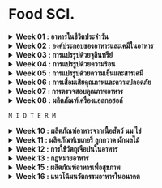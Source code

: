 # Food SCI.

<details>
<summary><b>Week 01 : อาหารในชีวิตประจำวัน</b></summary>

`เนื้อหา` [link](https://github.com/TKishioru/KMITL/blob/main/Year2022_2/90104007%20FOOD%20SCIENCE%20IN%20DAILY%20LIFE/slide/00%20Intro.pdf)

<b>แรกเริ่ม</b>
``` 
  มนุษย์  --> รู้จักอาหารเมื่อใช้ไฟ + ใช้อุปกรณ์ เพราะว่าหลังๆ เริ่มล่าสัตว์ -> กินไม่หมด (ภายหลัง! รวมกลุ่มเพื่อเลี้ยงสัตว์)
         --> รสชาติที่ชอบ
            1. หวาน : ในอดีตหายาก! หาจากน้ำผึ้ง (ได้จากผึ้ง) & ผลไม้ (รู้จากที่สัตว์กิน)
            2. มัน : หาจากสัตว์ (มีน้อย)
```
<b>ประวัติ</b>
```
  กรีก      --> แปรรูป ข้าวสาลี -> ขนมปัง
  โรมัน     --> ไวน์ (ของขึ้นชื่อเป็น "ฝรั่งเศส") : เครื่องดื่มของพระเจ้า เพราะเชื่อว่า "แอลกอฮอลล์ไม่มีอันตราย, น้ำมีเชื้อโรคอหิวาตกโรค"
  ยุคกลาง   --> เบียร์ (ของขึ้นชื่อเป็น "เบลเยี่ยม") : เครื่องดื่มของมนุษย์
               นมใส่กระเพราะวัว -----เอนไซน์เรนเนต (สร้างโปรตีน)-----> ชีส
               **สังเคราะห์เอนไซม์เรนนินขึ้นมาจากเชื้อรา
  อเมริกา   --> มีชาวอินเดียแดง (ชาวพื้นเมือง) ให้มันฝรั่ง + ไก่งวง = thank's God //ตั้งรากฐานสำเร็จ!
           --> เนื่่องจากพื้นที่นั้นมีดิน + อากาศต่างจากยุโรป
  **ยุคปฎิวัติอุตสากรรม --> ใช้เครื่องจักร/เทคโนโลยี
                        เนื่องจากมีคนเพิ่ม -> มีโรงอาหารเพื่อกระจายสู่กระจายสู่ทุกคน
                        **อาหารกระป๋องเก็บได้สูงสุด 12 ปี คิดค้นเมื่อสงครามโลกครั้งที่ 1 : ถนอมอาหาร
                        **พริกไทย มาจากกัมพูชา
```
  "โปรตีน" เป็นอาหารเช้าที่ดีที่สุด เพราะว่ารักษาน้ำตาลในเลือดดีกว่า

```
แนวข้อสอบ by ผ้าไหม
```
</details>

<details>
<summary><b>Week 02 : องค์ประกอบของอาหารและเคมีในอาหาร</b></summary>

`เนื้อหา` [link]()
  
```
แนวข้อสอบ by ผ้าไหม
```
</details>

<details>
<summary><b>Week 03 : การแปรรูปด้วยจุลินทรีย์</b></summary>

`เนื้อหา` [link]()
  
```
แนวข้อสอบ by ผ้าไหม
```
</details>

<details>
<summary><b>Week 04 : การแปรรูปด้วยความร้อน</b></summary>

`เนื้อหา` [link](https://github.com/TKishioru/KMITL/blob/main/Year2022_2/90104007%20FOOD%20SCIENCE%20IN%20DAILY%20LIFE/slide/03%20%E0%B8%81%E0%B8%B2%E0%B8%A3%E0%B9%81%E0%B8%9B%E0%B8%A3%E0%B8%A3%E0%B8%B9%E0%B8%9B%E0%B8%AD%E0%B8%B2%E0%B8%AB%E0%B8%B2%E0%B8%A3%E0%B8%94%E0%B9%89%E0%B8%A7%E0%B8%A2%E0%B8%84%E0%B8%A7%E0%B8%B2%E0%B8%A1%E0%B8%A3%E0%B9%89%E0%B8%AD%E0%B8%99.pdf)

Cooking : ทำอาหารที่บ้าน
  
Progressing : ทำอาหารแปรรูป <-- เพื่อเพิ่มอายุการรักษา (มีคุณภาพ + ปลอดภัย) / เพิ่มสารอาหาร / พัฒนารสชาติ / กำจัดสารพิษ (บางอย่างไม่ทนความร้อน) / ขนส่งง่าย

  *การถ่ายเทความร้อน* สู่อาหาร
```
  - ทองแดง
    - นำความร้อนสูง + แพง
    - ทำปฏิกิริยากับบางอย่าง
  - อะลูมิเนียม
    - นำความร้อนสูง + ถูก
    - มีปฏิกิริยากับ "กรด"
    - ง่ายต่อการไหม้
  - สแตนเลสตีล = โครเมียม + นิกเกิล
    - นำความร้อนไม่ดี
    - ทนทาน
    - ไม่ทำปฏิกิริยา
  - แก้วเซรามิค
    - นำความร้อนต่ำ
    - รักษาความร้อน
    - เหมาะกับ slow cooking
  - วัสดุผิวไม่ติด (เช่น เทปลอน)
    - นำความร้อนต่ำ
  - วัสดุซิลิโคน (ใช้กับเบเกอรี่)
    - นำความร้อนต่ำ
    - ทนร้อนสูง + ยืดหยุ่น
```                                
  <b>ปรุงอาหารด้วยความร้อน</b>
```
  1. ความร้อนชื้น : ใช้น้ำ
    1. การลวก
      - ลดการเปลี่ยนของสีผัก :: Chlorophyll(เขียว) --ลวกนานๆ--> Pheophytin(เหลือง)
      - กำจัดกลิ่นดิบ
      - ปรับเนื้อสัมผัส :: เกลือ + เพกทิน = ผักกรอบขึ้นเพราะเอนไซน์ในโปรตีนเสียสภาพ
      - ปอกเปลือกง่าย
      - ลดปริมาณจุลินทรีย์
      - ลดแก็สในเซลล์ + แรงดันในกระป๋อง --> ผักนุ่มขึ้น
      - ลดการแตกหัก
      - สูญเสียสารอาหาร <-- ละลายไปกับน้ำ
    2. พลาสเจอร์ไรซ์
          **CONCEPT**
          - 77 ํC + >=15 sec. ---> เย็นทันที
          - รักษารสชาติ + สารอาหาร
          - อายุสั้น + จุลินทรีย์ไม่ตายหมด --> เก็บที่เย็น
          **ประเภท**
          1. Low temperature long time (LTLT)
            - >63 ํC + >30 sec. ---> เย็นทันทีใน 5 ํC เนื่องจากไม่อยากเสียวิตามิน จึงทำให้ Heat shock เพื่อล็อกเชื้อที่จะตาย
            - จุลินทรีย์ทนความร้อน & เก็บที่เย็น
            - ลด Aw การใช้น้ำตาล เกลือเข้มข้น เป็นกรด + ใช้สารกันเสีย
          2. High temperature Short time (HTST)
            - 72-95  ํC + 15 sec. ---> เย็นทันทีใน 5 ํC เป็นการทำ Hot fill กรอกนมในทันทีที่ทำ(ช่องว่างน้อย) เพื่อฆ่าเชื้อ 
            - แช่เย็นได้ 2-3 week
            - คุณภาพอาหารน้อยลง(นิดนึง)
            - เช่น นม น้ำผลไม้ ผลิตภัณฑ์จากไข่
    3. สเตอริไลซ์
          **CONCEPT**
          - >100 ํC ในความดัน
          - เสียคุณภาพอาหาร
          - จุลินทรีย์ตายหมด --> อยู่นาน
          - เกิด *cook flaviour* ต้มนาน -> นมเป็นสีเหลือง
          **ประเภท**
          1. Ultra high temperature (UHT)
            - อุณหภูมิสูง + เวลาสั้น
            - *ผลกระทบ*
              - สี + รสเปลี่ยน (furfural : ของเหลวที่มีสีเหลือง เมื่อสัมผัสกับแสงแดดและในอากาศจะเปลี่ยนเป็นสีน้ำตาลแดง)
              - เนื้อสัมผัส นิ่มเละ (เพราะโดนแรงดัน)
              - คุณค่าคงที่ในอาหารกลุ่มแป้ง/ไขมัน --> สูญเสียกรดอะมิโน + วิตามิน 10%
    4. การอบ
    5. การย่าง
 ```
 ```
  2. ความร้อนแห้ง *รวมทอด
    1. การใช้น้ำมัน
    2. การทอด
    3. การทำแห้ง
    4. การทำแห้งแบบระเหิด
```
```
  3. ไมโครเวฟ & อินฟราเรด
```
  <b>ปรุงอาหารด้วยความเย็น</b>
```
แนวข้อสอบ by ผ้าไหม
```
</details>

<details>
<summary><b>Week 05 : การแปรรูปด้วยความเย็นและสารเคมี</b></summary>

`เนื้อหา` [link]()
  
```
แนวข้อสอบ by ผ้าไหม
```
</details>

<details>
<summary><b>Week 06 : การเสื่อมเสียคุณภาพและความปลอดภัย</b></summary>

`เนื้อหา` [link](https://github.com/TKishioru/KMITL/blob/main/Year2022_2/90104007%20FOOD%20SCIENCE%20IN%20DAILY%20LIFE/slide/06%20%E0%B8%81%E0%B8%B2%E0%B8%A3%E0%B8%95%E0%B8%A3%E0%B8%A7%E0%B8%88%E0%B8%AA%E0%B8%AD%E0%B8%9A%E0%B8%84%E0%B8%B8%E0%B8%93%E0%B8%A0%E0%B8%B2%E0%B8%9E%E0%B8%AD%E0%B8%B2%E0%B8%AB%E0%B8%B2%E0%B8%A3%E0%B9%80%E0%B8%9A%E0%B8%B7%E0%B9%89%E0%B8%AD%E0%B8%87%E0%B8%95%E0%B9%89%E0%B8%99.pdf)

<b>ความหมายของคุณภาพ</b>

คือ ระดับของผลิตภัณฑ์เมื่อคิดตาม ความต้องการและความพึงพอใจของผู้บริโภค + มาตรฐานการผลิต = ความเชื่อมั่นในผลิตภัณฑ์ของผู้บริโภค `ดูจากตราที่ผ่านมาตรฐานได้เลย`
1. ทางกายภาพ : ขนาด รูปร่าง ตำหนิ ปริมาตร น้ำหนัก
2. ทางประสาทสัมผัส
    - ลักษณะที่เห็นด้วย "สายตา"
    - กลิ่นด้วย "จมูก" & รสด้วย "ลิ้น"
    - เนื้อสัมผัส
3. คุณค่าทางโภชนาการ >> ชนิดและปริมาณของส่วนประกอบทางเคมี ส่งผลต่อ...
    - โภชนาการ & การเก็บรักษา
    - ปริมาณน้ำ
    - สารอาหารที่ให้/ไม่ให้พลังงาน + ใยอาหาร กรดแอมิโนจำเป็น กรดไขมันจำเป็น สารให้กลิ่น รงควัตถุ
4. คุณภาพทางจุลินทรีย์ >> แบคทีเรีย (เกิดท้องเสีย) / ยีสต์ / รา / โคลิฟอร์ม (แบคทีเรียที่พบตามน้ำ) `ก่อโรคได้ !`
5. ความปลอดภัยต่อการบริโภค
    - ทางเคมี : สารพิษ
    1. เกิดตามธรรมชาติ
        - จากเชื้อรา (mycotoxin)
        - จากพืช
          - เห็ดพิษ เช่น เห็ดหมึก เห็ดระโงก(ดูดีๆ) เห็ดสกุลอะมานิตา
          - แอลคาลอยด์ในพืช (สารประกอบอินทรีย์ที่มีไนโตรเจน)
          - สารฟีนอล ซึ่งถูกสร้างขึ้นเพื่อประโยชน์ในการเจริญเติบโต `ห้ามแบบเข้มข้น`
          - กรดแอมิโนพิษ `โดนความร้อน -> สร้างสารใหม่`
          - สารไซยาไนดฺในพืช เช่น มันสำปะหลัง สบู่คำ หน่อไม้ บีทเทอร์อัลมอนด์ ถั่วลิมา
          - สารทำลายโภชนาการ
        - จากสัตว์
          - Okadaic acid + Dinophysis toxin ในหอย
          - Ciguatera toxin ในปลาทะเล
          - Tetrodotoxins ในปลาปักเป้า
          - Scombrotoxin ในปลาตระกูล Scombridae & Scimberes
    2. ใส่โดยเจตนา >> เพื่อการเก็บ ขนส่ง ฯลฯ
        - สารกันเสีย
        - สารกันหืน
    3. ปนเปื้อน
        - ทางเกษตร
          - สารตกค้าง *เลี่ยงไม่ได้*
          - สารเคมีที่ใช้
        - ในสิ่งแวดล้อม
          - โลหะหนัก
          - สารกัมมันตรังสี
          - ไดออกซิน = สารคลอรีน + ออกซิเจน + เบนซิน ---------- จากกระบวนการเผาไหม้ที่ไม่สมบูรณ์
  ![availability](https://github.com/TKishioru/KMITL/blob/main/Year2022_2/90104007%20FOOD%20SCIENCE%20IN%20DAILY%20LIFE/slide/note/img07_01.jpg)
    4. ในโรงงาน
          - สารหล่อลื่น
          - สารที่ใช้ทำความสะอาด
          - สารฆ่าเชื้อ
          - สีที่ทาเครื่องจักร
          - สารเคมีที่บรรจุ เช่น สารเคลือบกระป๋อง
          - สารฆ่าแมลง + หนู
    5. จากภาชนะที่ใส่

    - ทางชีวภาพ : จุลินทรีย์ **อาจจะไม่ควบคุมการผลิต
  
      ระวัง! อาหารที่โปรตีนสูง, pH >= 4.6, Aw >= 0.85 (Aw : ค่าที่แสดงระดับพลังงานของน้ำ ส่งผลต่ออายุการเก็บรักษา)
      1. แบคทีเรีย >> สาเหตุหลัก! ดัชนีตรวจสอบความสะอาด
          - Staphylococusm aureus สร้างสารทนความร้อน 
            - พบตามร่างกาย เช่น มือ จมูก
            - อาหารที่ต้องสัมผัสโดยตรง : แป้ง ครีม
          - Salmonella Spp. ทำให้ลำไส้อักเสบ + อาหารเป็นพิษ
            - พบตามระบบทางเดินอาหารสัตว์ปีก ดิน น้ำ
            - เนื้อสัตว์ น้ำนม
          - Clostridium botulinum สร้างสารโบทูลินัมทอกซิน > พิษต่อระบบประสาท
            - พบตามดิน
            - อาหารกระป๋อง หน่อไม้ปึ๊ป `โตได้ในภาวะไม่มี O2`
          - E.coli
            - พบจากระบบทางเดินอาหาร
            - อาหารที่ปรุงไม่ถูกสุขลักษณะ / อาหารที่มีเชื้อปน
      2. ไวรัส ที่ใช้เป็นพาหะ เช่น ไวรัสตับอักเสบ
          - หอยนางรม + หอยสองฝา ที่เลี้ยงในที่ไม่สะอาด + ไม่สุก
          - นม ผัก ผลไม้ที่ไม่สะอาด
      3. ปราสิต เมื่ออาหารประเภทเนื้อสัตว์ไม่สุกดี เช่น พยาธิแส้ม้า พยาธิไส้เดือน
          - ปวดท้อง คลื่นไส้ อาเจียน อ่อนเพลีย ตับโต ตัวเหลือง ปวดหัว
          - แก้โดย..กินยาถ่ายพยาธิ / ทำให้สุก
    - ทางกายภาพ : เศษแก้ว
          - ปนกับวัตถุดิบ
          - เครื่องมือคุณภาพต่ำ
          - เกิดจากความผิดพลาด
  
**การเก็บ/การปรุง ขึ้นอยู่กับชนิดของอาหาร

<b>ประเมินคุณภาพ</b>
1. ปริมาณที่บรรจุ : สุทธิ (แบบนับแค่อาหาร)
2. ขนาด
    - มันฝรั่งทอด > ด้านแคบ 2-4 cm. / ด้านกว้าง 3-6 cm.
    - อาหารผง (ร่อนผ่านตะแกรง) > แป้งสาลี 160 mesh
3. รูปร่าง
4. สี โดยเทียบกัน + วัดความเข้มสี **ในระดับที่ยอมรับได้
5. ตำหนิ
    - 1/3 ของมันฝรั่งทอด เล็กไม่เกิน 10%
    - 5% ของข้าวสาร แหกไม่เกิน 5%
6. ความข้นหนืด โดยการวัดค่าระยะทางการไหลในเวลาที่กำหนด  `หนืดมาก ระยะน้อย`
  
<b>ตรวจสอบคุณภาพ</b>
1. `ภายนอก` ด้วยประสาทสัมผัส > เนื้อสัมผัส กลิ่นรส สี
2. ด้วยเครื่องมือ + แลป
    1. ทางกายภาพ > วัดสี ดูดกลืนแสง ลักษณะ กด/แรงเค้น/แรงบิด
    2. ทางเคมี
        - องค์ประกอบสารอาหาร เช่น โปรตีน คาร์ไฮเดรต ไขมัน วิตามิน แร่ธาตุ น้ำ
        - ความชื้น / pH / ปริมาณเกลือ, โปรตีน, ไขมัน / ความหวาน / วัตถุเจือปน
    3.  ทางจุลชีววิทยา (อิงจากที่เป็นอันตราย)
        - Intoxication
          
            บางชนิดสามารถโต + สร้างสารพิษ //จากจุลินทรีย์, เชื้อรา
            - Clostridium botulinum
            - E. coli บางชนิด สร้างสาร ETEC & EHEC
        - Infection เชื้อที่โตบน host > เกิดอันตราย
  
            ติดจากเซลล์จุลินทรีย์ที่มากพอ
            - Salmonella sp.
            - Listeria sp.
        - Toxicoinfection แบคทีเรียในลำไส้
    
            ติดจากสารพิษจากจุลินทรีย์ / เชื้อรา -> สร้างสารพิษเมื่อเซลล์มีมาก
            - Vibrio chorae
            - Clostridium perfringen
  
![availability](https://github.com/TKishioru/KMITL/blob/main/Year2022_2/90104007%20FOOD%20SCIENCE%20IN%20DAILY%20LIFE/slide/note/img07_02.jpg)
![availability](https://github.com/TKishioru/KMITL/blob/main/Year2022_2/90104007%20FOOD%20SCIENCE%20IN%20DAILY%20LIFE/slide/note/img07_03.jpg)
  
<b>ปัญหาจากการกิน</b>
1. อาหารเป็นพิษ จากจุลินทรีย์
    - อาการ : คลื่นไส้ อาเจียน ปวดท้อง ท้องเสีย
    - สาเหตุ : จุลินทรีย์จากธรรมชาติที่ไม่สะอาด
    - ป้องกัน : ความร้อนสูง > ฆ่าเชื้อ
2. เกิดสารอันตราย จากการทำอาหาร
    - ส่วนไหม้เกรียม > polycyclic aromatic hydrocarbon (PAH)
    - ทอดน้ำมันซ้ำ > เปลี่ยนองค์ประกอบเคมี **น้ำมันไม่ควรอัดแก็สไนโตรเจน N
3. ใช้วัตถุเจือปน (ผิดวัตถุประสงค์ & ปริมาณ)
    - พบมาก "ไนเตรทไนไตรท์" `ใส่ได้ แต่ห้ามเกิน`
    - ใส่เพื่อป้องกันเชื่อ Clostridium botulinum (สร้างสารพิษ bolulinum) > เนื้อยุ่ย สีน่ากิน
    - [ไนเตรท ->] ไนไตรท์ + เอมีน = สารก่อมะเร็งไนโตรซามีน (ที่อวัยวะต่างๆ)

<b>โรคภูมิแพ้อาหาร</b> ขึ้นกับความไวของคน
  
อาการ : ผื่น ลมพิษ บวมที่ปาก คลื่นไส้ อาเจียน ฯลฯ (ส่งผลต่อระบบทางเดินหายใจ/อาหาร/ผิวหนัง) **ถ้าเป็นหนักก็..ท้องร่วงภายใน 30 min
  
ประเภทอาหารส่วนใหญ่ : 1)ถั่วลิสง* 2)ต้นถั่ว 3)นม 4)ไข่ 5)ข้าวสาลี 6)ถั่วเหลือง 7)ปลา** 8)หอย
  
รู้ได้ไง? : สกัดสารมาทดสอบที่ผิว
  
```
แนวข้อสอบ by ผ้าไหม
```
</details>

<details>
<summary><b>Week 07 : การตรวจสอบคุณภาพอาหาร</b></summary>

`เนื้อหา` [link]()
  
```
แนวข้อสอบ by ผ้าไหม
```
</details>

<details>
<summary><b>Week 08 : ผลิตภัณฑ์เครื่องแอลกอฮอล์</b></summary>

`เนื้อหา` [link]()
  
```
แนวข้อสอบ by ผ้าไหม
```
</details>

```
M I D T E R M
```
<details>
<summary><b>Week 10 : ผลิตภัณฑ์อาหารจากเนื้อสัตว์ นม ไข่</b></summary>

`เนื้อหา` [link]()
  
```
แนวข้อสอบ by ผ้าไหม
```
</details>

<details>
<summary><b>Week 11 : ผลิตภัณฑ์เบเกอรี่ ลูกกวาด ผักผลไม้</b></summary>

`เนื้อหา` [link]()
  
```
แนวข้อสอบ by ผ้าไหม
```
</details>

<details>
<summary><b>Week 12 : การใช้วัตถุเจือปนในอาหาร</b></summary>

`เนื้อหา` [link]()
  
```
แนวข้อสอบ by ผ้าไหม
```
</details>

<details>
<summary><b>Week 13 : กฎหมายอาหาร</b></summary>

`เนื้อหา` [link]()
  
```
แนวข้อสอบ by ผ้าไหม
```
</details>

<details>
<summary><b>Week 15 : ผลิตภัณฑ์อาหารเพื่อสุขภาพ</b></summary>

`เนื้อหา` [link]()
  
```
แนวข้อสอบ by ผ้าไหม
```
</details>

<details>
<summary><b>Week 16 : แนวโน้มนวัตกรรมอาหารในอนาคต</b></summary>

`เนื้อหา` [link]()
  
```
แนวข้อสอบ by ผ้าไหม
```
</details>
